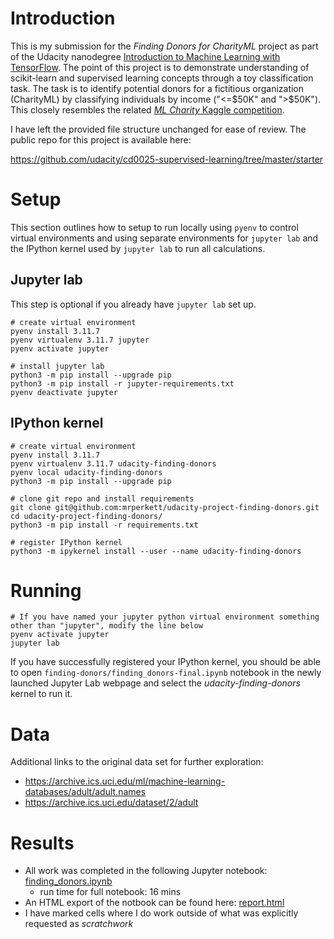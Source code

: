 # Introduction

This is my submission for the *Finding Donors for CharityML* project as part of the Udacity nanodegree [Introduction to Machine Learning with TensorFlow](https://learn.udacity.com/nanodegrees/nd230). The point of this project is to demonstrate understanding of scikit-learn and supervised learning concepts through a toy classification task.  The task is to identify potential donors for a fictitious organization (CharityML) by classifying individuals by income ("<=$50K" and ">$50K").  This closely resembles the related [*ML Charity* Kaggle competition](https://www.kaggle.com/competitions/udacity-mlcharity-competition).

I have left the provided file structure unchanged for ease of review. The public repo for this project is available here:

https://github.com/udacity/cd0025-supervised-learning/tree/master/starter

# Setup
This section outlines how to setup to run locally using `pyenv` to control virtual environments and using separate environments for `jupyter lab` and the IPython kernel used by `jupyter lab` to run all calculations.

## Jupyter lab
This step is optional if you already have `jupyter lab` set up.

```
# create virtual environment
pyenv install 3.11.7
pyenv virtualenv 3.11.7 jupyter
pyenv activate jupyter

# install jupyter lab
python3 -m pip install --upgrade pip
python3 -m pip install -r jupyter-requirements.txt
pyenv deactivate jupyter
```

## IPython kernel
```
# create virtual environment
pyenv install 3.11.7
pyenv virtualenv 3.11.7 udacity-finding-donors
pyenv local udacity-finding-donors
python3 -m pip install --upgrade pip

# clone git repo and install requirements
git clone git@github.com:mrperkett/udacity-project-finding-donors.git
cd udacity-project-finding-donors/
python3 -m pip install -r requirements.txt

# register IPython kernel
python3 -m ipykernel install --user --name udacity-finding-donors
```

# Running
```
# If you have named your jupyter python virtual environment something other than "jupyter", modify the line below
pyenv activate jupyter
jupyter lab
```

If you have successfully registered your IPython kernel, you should be able to open `finding-donors/finding_donors-final.ipynb` notebook in the newly launched Jupyter Lab webpage and select the *udacity-finding-donors* kernel to run it.

# Data
Additional links to the original data set for further exploration:
- https://archive.ics.uci.edu/ml/machine-learning-databases/adult/adult.names
- https://archive.ics.uci.edu/dataset/2/adult


# Results
- All work was completed in the following Jupyter notebook: [finding_donors.ipynb](finding-donors/finding_donors.ipynb)
  - run time for full notebook: 16 mins
- An HTML export of the notbook can be found here: [report.html](report.html)
- I have marked cells where I do work outside of what was explicitly requested as *scratchwork*